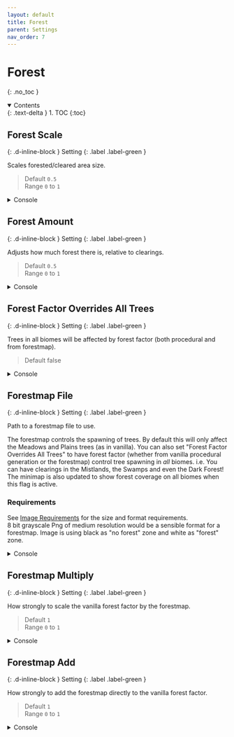 ```yaml
---
layout: default
title: Forest
parent: Settings
nav_order: 7
---
```


# Forest

{: .no_toc }

<details open markdown="block">
  <summary>
  Contents
  </summary>
  {: .text-delta }
1. TOC
{:toc}
</details>

## Forest Scale

{: .d-inline-block }
Setting
{: .label .label-green }

Scales forested/cleared area size.
> Default `0.5`  
> Range `0` to `1`

<details class="console" markdown="block">
<summary>
Console
</summary>
Command: `bc param fo sc`
<img src="../images/console/bc-param-fo-sc.gif" />
</details>

## Forest Amount

{: .d-inline-block }
Setting
{: .label .label-green }

Adjusts how much forest there is, relative to clearings.
> Default `0.5`  
> Range `0` to `1`

<details class="console" markdown="block">
<summary>
Console
</summary>
Command: `bc param fo am`
<img src="../images/console/bc-param-fo-am.gif" />
</details>

## Forest Factor Overrides All Trees

{: .d-inline-block }
Setting
{: .label .label-green }

Trees in all biomes will be affected by forest factor (both procedural and from forestmap).  
> Default false  

<details class="console" markdown="block">
<summary>
Console
</summary>
Command: `bc param fo ffo`
<img src="../images/console/bc-param-fo-ffo.gif" />
</details>

## Forestmap File

{: .d-inline-block }
Setting
{: .label .label-green }

Path to a forestmap file to use.

The forestmap controls the spawning of trees. By default this will only affect the Meadows and Plains trees (as in vanilla). You can also set "Forest Factor Overrides All Trees" to have forest factor (whether from vanilla procedural generation or the forestmap) control tree spawning in *all* biomes. i.e. You can have clearings in the Mistlands, the Swamps and even the Dark Forest! The minimap is also updated to show forest coverage on all biomes when this flag is active.

### Requirements

See [Image Requirements](../faq.html#what-are-the-image-requirements-for-map-files) for the size and format requirements.  
8 bit grayscale Png of medium resolution would be a sensible format for a forestmap. Image is using black as "no forest" zone and white as "forest" zone.

<details class="console" markdown="block">
<summary>
Console
</summary>
Command: `bc param fo fn`
<br>
<img src="../images/console/bc-param-fo-fn.gif" />
</details>

## Forestmap Multiply

{: .d-inline-block }
Setting
{: .label .label-green }

How strongly to scale the vanilla forest factor by the forestmap.
> Default `1`  
> Range `0` to `1`

<details class="console" markdown="block">
<summary>
Console
</summary>
Command: `bc param fo mu`
<img src="../images/console/bc-param-fo-mu.gif" />
</details>

## Forestmap Add

{: .d-inline-block }
Setting
{: .label .label-green }

How strongly to add the forestmap directly to the vanilla forest factor.
> Default `1`  
> Range `0` to `1`

<details class="console" markdown="block">
<summary>
Console
</summary>
Command: `bc param fo ad`
<img src="../images/console/bc-param-fo-ad.gif" />
</details>

